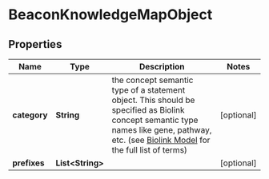
# BeaconKnowledgeMapObject

## Properties
Name | Type | Description | Notes
------------ | ------------- | ------------- | -------------
**category** | **String** | the concept semantic type of a statement object. This should be specified as Biolink concept semantic type names like gene, pathway, etc. (see [Biolink Model](https://biolink.github.io/biolink-model) for the full list of terms)  |  [optional]
**prefixes** | **List&lt;String&gt;** |  |  [optional]




